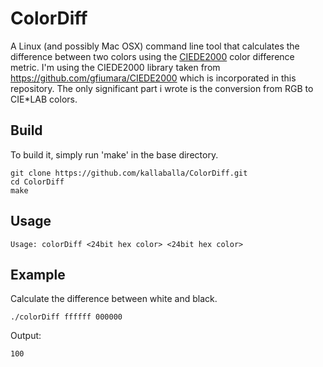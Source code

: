 ColorDiff
============

A Linux (and possibly Mac OSX) command line tool that calculates the difference between two colors using the [CIEDE2000](https://en.wikipedia.org/wiki/Color_difference#CIEDE2000) color difference metric. I'm using the CIEDE2000 library taken from https://github.com/gfiumara/CIEDE2000 which is incorporated in this repository. The only significant part i wrote is the conversion from RGB to CIE*LAB colors.

## Build

To build it, simply run 'make' in the base directory.

    git clone https://github.com/kallaballa/ColorDiff.git
    cd ColorDiff
    make

## Usage

    Usage: colorDiff <24bit hex color> <24bit hex color>

## Example

Calculate the difference between white and black.

    ./colorDiff ffffff 000000
    
Output:

    100
